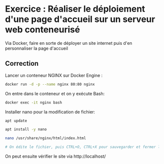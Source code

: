# Exercice : Réaliser le déploiement d'une page d'accueil sur un serveur web conteneurisé

Via Docker, faire en sorte de déployer un site internet puis d'en personnaliser la page d'accueil


## Correction

Lancer un conteneur NGINX sur Docker Engine : 

```bash
docker run -d -p --name nginx 80:80 nginx
```

On entre dans le conteneur et on y exécute Bash:

```bash
docker exec -it nginx bash
```

Installer nano pour la modification de fichier: 

```bash
apt update 

apt install -y nano
```

```bash
nano /usr/share/nginx/html/index.html

# On édite le fichier, puis CTRL+O, CTRL+X pour sauvegarder et fermer le fichier
```

On peut ensuite vérifier le site via http://localhost/

